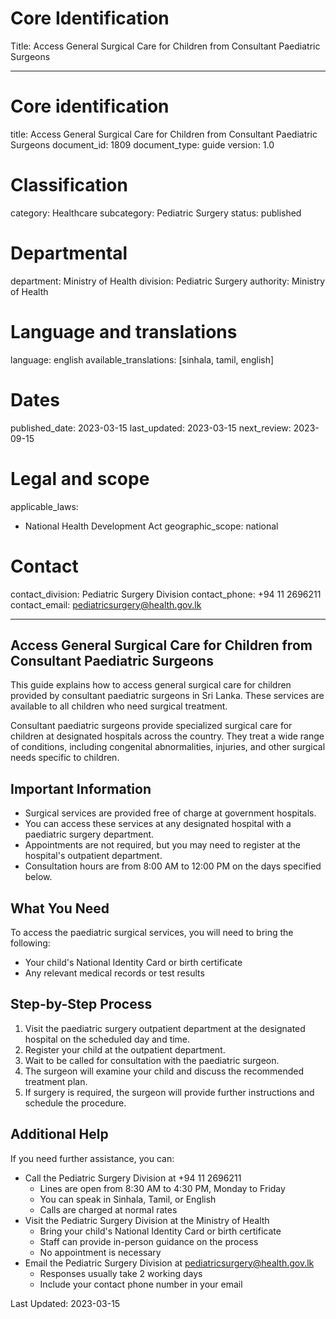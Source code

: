 # Core Identification
Title: Access General Surgical Care for Children from Consultant Paediatric Surgeons

---
# Core identification
title: Access General Surgical Care for Children from Consultant Paediatric Surgeons
document_id: 1809
document_type: guide
version: 1.0

# Classification
category: Healthcare
subcategory: Pediatric Surgery
status: published

# Departmental
department: Ministry of Health
division: Pediatric Surgery
authority: Ministry of Health

# Language and translations
language: english
available_translations: [sinhala, tamil, english]

# Dates
published_date: 2023-03-15
last_updated: 2023-03-15
next_review: 2023-09-15

# Legal and scope
applicable_laws:
 - National Health Development Act
geographic_scope: national

# Contact
contact_division: Pediatric Surgery Division
contact_phone: +94 11 2696211
contact_email: pediatricsurgery@health.gov.lk

---

## Access General Surgical Care for Children from Consultant Paediatric Surgeons

This guide explains how to access general surgical care for children provided by consultant paediatric surgeons in Sri Lanka. These services are available to all children who need surgical treatment.

Consultant paediatric surgeons provide specialized surgical care for children at designated hospitals across the country. They treat a wide range of conditions, including congenital abnormalities, injuries, and other surgical needs specific to children.

## Important Information

- Surgical services are provided free of charge at government hospitals.
- You can access these services at any designated hospital with a paediatric surgery department.
- Appointments are not required, but you may need to register at the hospital's outpatient department.
- Consultation hours are from 8:00 AM to 12:00 PM on the days specified below.

## What You Need

To access the paediatric surgical services, you will need to bring the following:

- Your child's National Identity Card or birth certificate
- Any relevant medical records or test results

## Step-by-Step Process

1. Visit the paediatric surgery outpatient department at the designated hospital on the scheduled day and time.
2. Register your child at the outpatient department.
3. Wait to be called for consultation with the paediatric surgeon.
4. The surgeon will examine your child and discuss the recommended treatment plan.
5. If surgery is required, the surgeon will provide further instructions and schedule the procedure.

## Additional Help

If you need further assistance, you can:

- Call the Pediatric Surgery Division at +94 11 2696211
    - Lines are open from 8:30 AM to 4:30 PM, Monday to Friday
    - You can speak in Sinhala, Tamil, or English
    - Calls are charged at normal rates
- Visit the Pediatric Surgery Division at the Ministry of Health
    - Bring your child's National Identity Card or birth certificate
    - Staff can provide in-person guidance on the process
    - No appointment is necessary
- Email the Pediatric Surgery Division at pediatricsurgery@health.gov.lk
    - Responses usually take 2 working days
    - Include your contact phone number in your email

Last Updated: 2023-03-15